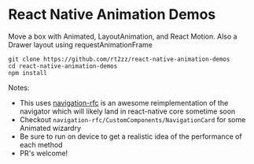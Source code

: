 # React Native Animation Demos
Move a box with Animated, LayoutAnimation, and React Motion. Also a Drawer layout using requestAnimationFrame

```
git clone https://github.com/rt2zz/react-native-animation-demos
cd react-native-animation-demos
npm install
```

Notes:
- This uses [navigation-rfc](https://github.com/ericvicenti/navigation-rfc) is an awesome reimplementation of the navigator which will likely land in react-native core sometime soon
- Checkout `navigation-rfc/CustomComponents/NavigationCard` for some Animated wizardry
- Be sure to run on device to get a realistic idea of the performance of each method
- PR's welcome!
